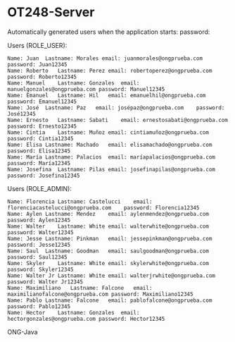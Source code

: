 # OT248-Server

Automatically generated users when the application starts: password:

Users (ROLE_USER):

	Name: Juan	Lastname: Morales email: juanmorales@ongprueba.com	password: Juan12345
	Name: Roberto	Lastname: Perez	email: robertoperez@ongprueba.com	password: Roberto12345
	Name: Manuel	Lastname: Gonzales	email: manuelgonzales@ongprueba.com	password: Manuel12345
	Name: Emanuel	Lastname: Hil	email: emanuelhil@ongprueba.com	password: Emanuel12345
	Name: José	Lastname: Paz	email: josépaz@ongprueba.com	password: José12345
	Name: Ernesto	Lastname: Sabati	email: ernestosabati@ongprueba.com	password: Ernesto12345
	Name: Cintia	Lastname: Muñoz	email: cintiamuñoz@ongprueba.com	password: Cintia12345
	Name: Elisa	Lastname: Machado	email: elisamachado@ongprueba.com	password: Elisa12345
	Name: María	Lastname: Palacios	email: maríapalacios@ongprueba.com	password: María12345
	Name: Josefina	Lastname: Pilas	email: josefinapilas@ongprueba.com	password: Josefina12345

Users (ROLE_ADMIN):

    Name: Florencia	Lastname: Castelucci	email: florenciacastelucci@ongprueba.com	password: Florencia12345
	Name: Aylen	Lastname: Mendez	email: aylenmendez@ongprueba.com	password: Aylen12345
	Name: Walter	Lastname: White	email: walterwhite@ongprueba.com	password: Walter12345
	Name: Jesse	Lastname: Pinkman	email: jessepinkman@ongprueba.com	password: Jesse12345
	Name: Saul	Lastname: Goodman	email: saulgoodman@ongprueba.com	password: Saul12345
	Name: Skyler	Lastname: White	email: skylerwhite@ongprueba.com	password: Skyler12345
	Name: Walter Jr	Lastname: White	email: walterjrwhite@ongprueba.com	password: Walter Jr12345
	Name: Maximiliano	Lastname: Falcone	email: maximilianofalcone@ongprueba.com	password: Maximiliano12345
	Name: Pablo	Lastname: Falcone	email: pablofalcone@ongprueba.com	password: Pablo12345
	Name: Hector	Lastname: Gonzales	email: hectorgonzales@ongprueba.com	password: Hector12345

ONG-Java

